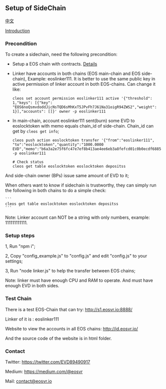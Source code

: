 ## Setup of SideChain

[中文](README-cn.md)

[Introduction](https://github.com/EOSVR/EOSVR/blob/master/sidechain.md)

### Precondition

To create a sidechain, need the following precondition:

- Setup a EOS chain with contracts. [Details](setup_chain.md)

- Linker have accounts in both chains (EOS main-chain and EOS side-chain), Example: eoslinker111.
It is better to use the same public key in active permission of linker account in both EOS-chains. Can change it like:

    ```
    cleos set account permission eoslinker111 active '{"threshold": 1,"keys": [{"key": "EOS6noQsmvdoddJicNsTQD6sMhKxT5JPvFh7J61Na31oigR94ZWS2","weight": 1}],"accounts": []}' owner -p eoslinker111
    ```

- In main-chain, account eoslinker111 sent(burn) some EVD to eoslocktoken with memo equals chain_id of side-chain.
Chain_id can get by ```cleos get info```;

    ```
    cleos push action eoslocktoken transfer '{"from":"eoslinker111", "to":"eoslocktoken","quantity":"1000.0000 EVD","memo":"b6a3a2e75f6fc47e7ef8b413ae4ee6eb3a8fefcd01c0b0ecdf688563cfa5f493"}' -p eoslinker111

    # Check status
    cleos get table eoslocktoken eoslocktoken depositss
    ```

And side-chain owner (BPs) issue same amount of EVD to it;

When others want to know if sidechain is trustworthy, they can simply run the following in both chains to do a simple check:

    ```
    cleos get table eoslocktoken eoslocktoken depositss
    ```

Note: Linker account can NOT be a string with only numbers, example: 111111111111.

### Setup steps
  
1, Run "npm i";


2, Copy "config_example.js" to "config.js" and edit "config.js" to your settings;


3, Run "node linker.js" to help the transfer between EOS chains;


Note: linker must have enough CPU and RAM to operate. And must have enough EVD in both sides.


### Test Chain

There is a test EOS-Chain that can try: http://s1.eosvr.io:8888/

Linker of it is : eoslinker111

Website to view the accounts in all EOS chains: http://id.eosvr.io/

And the source code of the website is in html folder.



### Contact

Twitter: https://twitter.com/EVD89490917

Medium: https://medium.com/@eosvr

Mail: contact@eosvr.io
